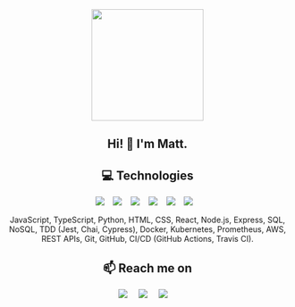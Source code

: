 <div align="center">
  <img src="https://media.giphy.com/media/v1.Y2lkPTc5MGI3NjExdXdwMXg3dzQzaTljbjVubmdtOHluM2p3aWh1Y29ha3h6aXM1NXdkZCZlcD12MV9pbnRlcm5hbF9naWZfYnlfaWQmY3Q9cw/jdPMeyv9rn0hZHh8n9/giphy.gif" width="200"/>
</div>

<h2 align="center">Hi! 👋 I'm Matt.</h2>
<p align="center">
</p>

<h2 align="center">💻 Technologies</h2>
<p align="center">
  <img src="https://img.shields.io/badge/node.js%20-%2343853D.svg?&style=for-the-badge&logo=node.js&logoColor=white" />&nbsp;&nbsp;&nbsp;
  <img src="https://img.shields.io/badge/express.js-%23404d59.svg?style=for-the-badge&logo=express&logoColor=%2361DAFB" />&nbsp;&nbsp;&nbsp;
  <img src="https://img.shields.io/badge/react%20-%2300D9FF.svg?&style=for-the-badge&logo=react&logoColor=white" />&nbsp;&nbsp;&nbsp;
  <img src="https://img.shields.io/badge/postgres-%23316192.svg?style=for-the-badge&logo=postgresql&logoColor=white" />&nbsp;&nbsp;&nbsp;
  <img src="https://img.shields.io/badge/MongoDB-%234ea94b.svg?style=for-the-badge&logo=mongodb&logoColor=white" />&nbsp;&nbsp;&nbsp;
  <img src="https://img.shields.io/badge/kubernetes-%23326ce5.svg?style=for-the-badge&logo=kubernetes&logoColor=white" />&nbsp;&nbsp;&nbsp;
</p>
<p align="center">JavaScript, TypeScript, Python, HTML, CSS, React, Node.js, Express, SQL, NoSQL, TDD (Jest, Chai, Cypress), Docker, Kubernetes, Prometheus, AWS, REST APIs, Git, GitHub, CI/CD (GitHub Actions, Travis CI).</p>

<h2 align="center">📫 Reach me on</h2>
<p align="center">
  <a target="_blank"href="https://www.linkedin.com/in/matthewpan/"><img src="https://img.shields.io/badge/linkedin-%230077B5.svg?&style=for-the-badge&logo=linkedin&logoColor=white" /></a>&nbsp;&nbsp;&nbsp;&nbsp;
  <a target="_blank"href="https://github.com/matthewmpan"><img src="https://img.shields.io/badge/github-%23121011.svg?style=for-the-badge&logo=github&logoColor=white" /></a>&nbsp;&nbsp;&nbsp;&nbsp;
  <a href="mailto:matthewmpan@gmail.com?subject=Hello%20Matt,%20From%20Github"><img src="https://img.shields.io/badge/gmail-%23D14836.svg?&style=for-the-badge&logo=gmail&logoColor=white" /></a>&nbsp;&nbsp;&nbsp;&nbsp;
</p>
